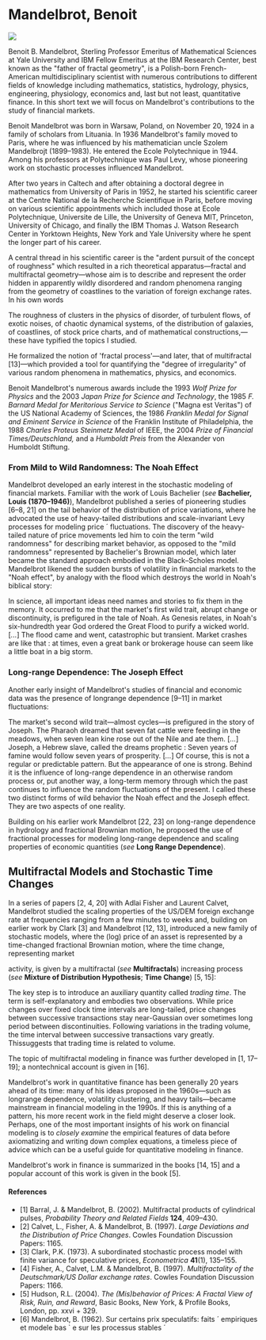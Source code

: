# **Mandelbrot, Benoit**

![](_page_0_Picture_1.jpeg)

Benoit B. Mandelbrot, Sterling Professor Emeritus of Mathematical Sciences at Yale University and IBM Fellow Emeritus at the IBM Research Center, best known as the "father of fractal geometry", is a Polish-born French-American multidisciplinary scientist with numerous contributions to different fields of knowledge including mathematics, statistics, hydrology, physics, engineering, physiology, economics and, last but not least, quantitative finance. In this short text we will focus on Mandelbrot's contributions to the study of financial markets.

Benoit Mandelbrot was born in Warsaw, Poland, on November 20, 1924 in a family of scholars from Lituania. In 1936 Mandelbrot's family moved to Paris, where he was influenced by his mathematician uncle Szolem Mandelbrojt (1899–1983). He entered the Ecole Polytechnique in 1944. Among his professors at Polytechnique was Paul Levy, whose pioneering work on stochastic processes influenced Mandelbrot.

After two years in Caltech and after obtaining a doctoral degree in mathematics from University of Paris in 1952, he started his scientific career at the Centre National de la Recherche Scientifique in Paris, before moving on various scientific appointments which included those at Ecole Polytechnique, Universite de Lille, the University of Geneva MIT, Princeton, University of Chicago, and finally the IBM Thomas J. Watson Research Center in Yorktown Heights, New York and Yale University where he spent the longer part of his career.

A central thread in his scientific career is the "ardent pursuit of the concept of roughness" which resulted in a rich theoretical apparatus—fractal and multifractal geometry—whose aim is to describe and represent the order hidden in apparently wildly disordered and random phenomena ranging from the geometry of coastlines to the variation of foreign exchange rates. In his own words

The roughness of clusters in the physics of disorder, of turbulent flows, of exotic noises, of chaotic dynamical systems, of the distribution of galaxies, of coastlines, of stock price charts, and of mathematical constructions,—these have typified the topics I studied.

He formalized the notion of 'fractal process'—and later, that of multifractal [13]—which provided a tool for quantifying the "degree of irregularity" of various random phenomena in mathematics, physics, and economics.

Benoit Mandelbrot's numerous awards include the 1993 *Wolf Prize for Physics* and the 2003 *Japan Prize for Science and Technology*, the 1985 *F. Barnard Medal for Meritorious Service to Science* ("Magna est Veritas") of the US National Academy of Sciences, the 1986 *Franklin Medal for Signal and Eminent Service in Science* of the Franklin Institute of Philadelphia, the 1988 *Charles Proteus Steinmetz Medal* of IEEE, the 2004 *Prize of Financial Times/Deutschland,* and a *Humboldt Preis* from the Alexander von Humboldt Stiftung.

### **From Mild to Wild Randomness: The Noah Effect**

Mandelbrot developed an early interest in the stochastic modeling of financial markets. Familiar with the work of Louis Bachelier (*see* **Bachelier, Louis (1870–1946)**), Mandelbrot published a series of pioneering studies [6–8, 21] on the tail behavior of the distribution of price variations, where he advocated the use of heavy-tailed distributions and scale-invariant Levy processes for modeling price ´ fluctuations. The discovery of the heavy-tailed nature of price movements led him to coin the term "wild randomness" for describing market behavior, as opposed to the "mild randomness" represented by Bachelier's Brownian model, which later became the standard approach embodied in the Black–Scholes model. Mandelbrot likened the sudden bursts of volatility in financial markets to the "Noah effect", by analogy with the flood which destroys the world in Noah's biblical story:

In science, all important ideas need names and stories to fix them in the memory. It occurred to me that the market's first wild trait, abrupt change or discontinuity, is prefigured in the tale of Noah. As Genesis relates, in Noah's six-hundredth year God ordered the Great Flood to purify a wicked world. [*...*] The flood came and went, catastrophic but transient. Market crashes are like that : at times, even a great bank or brokerage house can seem like a little boat in a big storm.

### **Long-range Dependence: The Joseph Effect**

Another early insight of Mandelbrot's studies of financial and economic data was the presence of longrange dependence [9–11] in market fluctuations:

The market's second wild trait—almost cycles—is prefigured in the story of Joseph. The Pharaoh dreamed that seven fat cattle were feeding in the meadows, when seven lean kine rose out of the Nile and ate them. [*...*] Joseph, a Hebrew slave, called the dreams prophetic : Seven years of famine would follow seven years of prosperity. [*...*] Of course, this is not a regular or predictable pattern. But the appearance of one is strong. Behind it is the influence of long-range dependence in an otherwise random process or, put another way, a long-term memory through which the past continues to influence the random fluctuations of the present. I called these two distinct forms of wild behavior the Noah effect and the Joseph effect. They are two aspects of one reality.

Building on his earlier work Mandelbrot [22, 23] on long-range dependence in hydrology and fractional Brownian motion, he proposed the use of fractional processes for modeling long-range dependence and scaling properties of economic quantities (*see* **Long Range Dependence**).

## **Multifractal Models and Stochastic Time Changes**

In a series of papers [2, 4, 20] with Adlai Fisher and Laurent Calvet, Mandelbrot studied the scaling properties of the US/DEM foreign exchange rate at frequencies ranging from a few minutes to weeks and, building on earlier work by Clark [3] and Mandelbrot [12, 13], introduced a new family of stochastic models, where the (log) price of an asset is represented by a time-changed fractional Brownian motion, where the time change, representing market

activity, is given by a multifractal (*see* **Multifractals**) increasing process (*see* **Mixture of Distribution Hypothesis**; **Time Change**) [5, 15]:

The key step is to introduce an auxiliary quantity called *trading time*. The term is self-explanatory and embodies two observations. While price changes over fixed clock time intervals are long-tailed, price changes between successive transactions stay near-Gaussian over sometimes long period between discontinuities. Following variations in the trading volume, the time interval between successive transactions vary greatly. Thissuggests that trading time is related to volume.

The topic of multifractal modeling in finance was further developed in [1, 17–19]; a nontechnical account is given in [16].

Mandelbrot's work in quantitative finance has been generally 20 years ahead of its time: many of his ideas proposed in the 1960s—such as longrange dependence, volatility clustering, and heavy tails—became mainstream in financial modeling in the 1990s. If this is anything of a pattern, his more recent work in the field might deserve a closer look. Perhaps, one of the most important insights of his work on financial modeling is to *closely examine* the empirical features of data before axiomatizing and writing down complex equations, a timeless piece of advice which can be a useful guide for quantitative modeling in finance.

Mandelbrot's work in finance is summarized in the books [14, 15] and a popular account of this work is given in the book [5].

#### **References**

- [1] Barral, J. & Mandelbrot, B. (2002). Multifractal products of cylindrical pulses, *Probability Theory and Related Fields* **124**, 409–430.
- [2] Calvet, L., Fisher, A. & Mandelbrot, B. (1997). *Large Deviations and the Distribution of Price Changes*. Cowles Foundation Discussion Papers: 1165.
- [3] Clark, P.K. (1973). A subordinated stochastic process model with finite variance for speculative prices, *Econometrica* **41**(1), 135–155.
- [4] Fisher, A., Calvet, L.M. & Mandelbrot, B. (1997). *Multifractality of the Deutschmark/US Dollar exchange rates*. Cowles Foundation Discussion Papers: 1166.
- [5] Hudson, R.L. (2004). *The (Mis)behavior of Prices: A Fractal View of Risk, Ruin, and Reward*, Basic Books, New York, & Profile Books, London, pp. xxvi + 329.
- [6] Mandelbrot, B. (1962). Sur certains prix speculatifs: faits ´ empiriques et modele bas ` e sur les processus stables ´